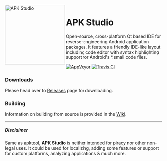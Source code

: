 <img align="left" src="https://raw.githubusercontent.com/vaibhavpandeyvpz/apkstudio/master/resources/icon.png" alt="APK Studio" height="192px">

# APK Studio
Open-source, cross-platform Qt based IDE for reverse-engineering Android application packages. It features a friendly IDE-like layout including code editor with syntax highlighting support for Android's \*.smali code files.

[![AppVeyor](https://img.shields.io/appveyor/ci/vaibhavpandeyvpz/apkstudio.svg)](https://ci.appveyor.com/project/vaibhavpandeyvpz/apkstudio)
[![Travis CI](https://img.shields.io/travis/vaibhavpandeyvpz/apkstudio.svg)](https://travis-ci.org/vaibhavpandeyvpz/apkstudio)

### Downloads
Please head over to [Releases](https://github.com/vaibhavpandeyvpz/apkstudio/releases) page for downloading.

### Building
Information on building from source is provided in the [Wiki](https://github.com/vaibhavpandeyvpz/apkstudio/wiki).

---

##### Disclaimer
Same as [apktool](http://ibotpeaches.github.io/Apktool/), **APK Studio** is neither intended for piracy nor other non-legal uses. It could be used for localizing, adding some features or support for custom platforms, analyzing applications &amp; much more.

